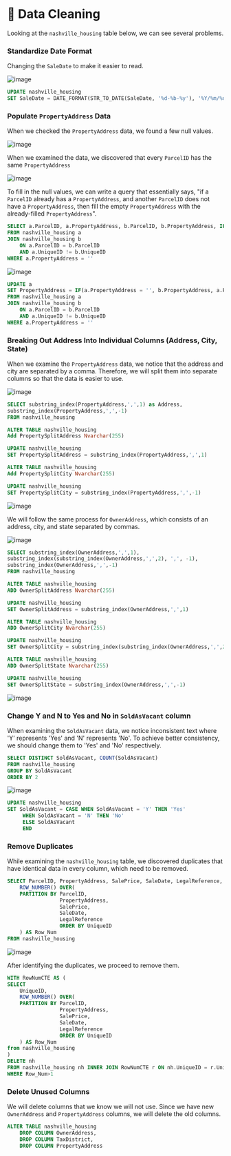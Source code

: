 # 🧽 Data Cleaning

Looking at the `nashville_housing` table below, we can see several problems.

### Standardize Date Format

Changing the `SaleDate` to make it easier to read.

![image](https://github.com/AlexanderEvanW/PortfolioProjects/assets/124351667/19821f92-dff8-4e8a-a481-33fbdb776019)

```sql
UPDATE nashville_housing
SET SaleDate = DATE_FORMAT(STR_TO_DATE(SaleDate, '%d-%b-%y'), '%Y/%m/%d')
```
### Populate `PropertyAddress` Data

When we checked the `PropertyAddress` data, we found a few null values.

![image](https://github.com/AlexanderEvanW/PortfolioProjects/assets/124351667/22604e7b-1a7b-4958-b8f5-0cad1b49935e)

When we examined the data, we discovered that every `ParcelID` has the same `PropertyAddress`

![image](https://github.com/AlexanderEvanW/PortfolioProjects/assets/124351667/3f8a5c66-d9dc-4441-8a2b-a343b7855271)

To fill in the null values, we can write a query that essentially says, "if a `ParcelID` already has a `PropertyAddress`, and another `ParcelID` does not have a `PropertyAddress`, then fill the empty `PropertyAddress` with the already-filled `PropertyAddress`".

```sql
SELECT a.ParcelID, a.PropertyAddress, b.ParcelID, b.PropertyAddress, IF(a.PropertyAddress = '', b.PropertyAddress, a.PropertyAddress)
FROM nashville_housing a
JOIN nashville_housing b
    ON a.ParcelID = b.ParcelID
    AND a.UniqueID != b.UniqueID
WHERE a.PropertyAddress = ''
```

![image](https://github.com/AlexanderEvanW/PortfolioProjects/assets/124351667/6a63b4e5-fa7c-4214-a723-23e6df0c7c73)

```sql
UPDATE a
SET PropertyAddress = IF(a.PropertyAddress = '', b.PropertyAddress, a.PropertyAddress)
FROM nashville_housing a
JOIN nashville_housing b
    ON a.ParcelID = b.ParcelID
    AND a.UniqueID != b.UniqueID
WHERE a.PropertyAddress = ''
```

### Breaking Out Address Into Individual Columns (Address, City, State)

When we examine the `PropertyAddress` data, we notice that the address and city are separated by a comma. Therefore, we will split them into separate columns so that the data is easier to use.

![image](https://github.com/AlexanderEvanW/PortfolioProjects/assets/124351667/3cce8555-05ea-4cdc-a4c5-7ceabe5cc9e2)

```sql
SELECT substring_index(PropertyAddress,',',1) as Address,
substring_index(PropertyAddress,',',-1)
FROM nashville_housing

ALTER TABLE nashville_housing
Add PropertySplitAddress Nvarchar(255)

UPDATE nashville_housing
SET PropertySplitAddress = substring_index(PropertyAddress,',',1)

ALTER TABLE nashville_housing
Add PropertySplitCity Nvarchar(255)

UPDATE nashville_housing
SET PropertySplitCity = substring_index(PropertyAddress,',',-1)
```

![image](https://github.com/AlexanderEvanW/PortfolioProjects/assets/124351667/94e41e29-bee8-49c3-9d0e-f36e0ab79b40)

We will follow the same process for `OwnerAddress`, which consists of an address, city, and state separated by commas.

![image](https://github.com/AlexanderEvanW/PortfolioProjects/assets/124351667/cd49ca62-5987-4739-8e17-065e811f7cf3)

```sql
SELECT substring_index(OwnerAddress,',',1),
substring_index(substring_index(OwnerAddress,',',2), ',', -1),
substring_index(OwnerAddress,',',-1)
FROM nashville_housing

ALTER TABLE nashville_housing
ADD OwnerSplitAddress Nvarchar(255)

UPDATE nashville_housing
SET OwnerSplitAddress = substring_index(OwnerAddress,',',1)

ALTER TABLE nashville_housing
ADD OwnerSplitCity Nvarchar(255)

UPDATE nashville_housing
SET OwnerSplitCity = substring_index(substring_index(OwnerAddress,',',2), ',', -1)

ALTER TABLE nashville_housing
ADD OwnerSplitState Nvarchar(255)

UPDATE nashville_housing
SET OwnerSplitState = substring_index(OwnerAddress,',',-1)
```

![image](https://github.com/AlexanderEvanW/PortfolioProjects/assets/124351667/c538c176-cf32-48af-8a81-1ef86be8bd2c)

### Change Y and N  to Yes and No in `SoldAsVacant` column

When examining the `SoldAsVacant` data, we notice inconsistent text where 'Y' represents 'Yes' and 'N' represents 'No'. To achieve better consistency, we should change them to 'Yes' and 'No' respectively.

```sql
SELECT DISTINCT SoldAsVacant, COUNT(SoldAsVacant)
FROM nashville_housing
GROUP BY SoldAsVacant
ORDER BY 2
```

![image](https://github.com/AlexanderEvanW/PortfolioProjects/assets/124351667/27878363-b7f1-45f4-a002-c66a4afe0b3e)

```sql
UPDATE nashville_housing
SET SoldAsVacant = CASE WHEN SoldAsVacant = 'Y' THEN 'Yes'
     WHEN SoldAsVacant = 'N' THEN 'No'
     ELSE SoldAsVacant
     END
```

### Remove Duplicates

While examining the `nashville_housing` table, we discovered duplicates that have identical data in every column, which need to be removed.

```sql
SELECT ParcelID, PropertyAddress, SalePrice, SaleDate, LegalReference,
    ROW_NUMBER() OVER(
    PARTITION BY ParcelID,
                 PropertyAddress,
                 SalePrice,
                 SaleDate,
                 LegalReference
                 ORDER BY UniqueID
    ) AS Row_Num
FROM nashville_housing
```

![image](https://github.com/AlexanderEvanW/PortfolioProjects/assets/124351667/250075aa-a797-463c-9f0a-2eb18df87b3f)

After identifying the duplicates, we proceed to remove them.

```sql
WITH RowNumCTE AS (
SELECT 
    UniqueID,
    ROW_NUMBER() OVER(
    PARTITION BY ParcelID, 
                 PropertyAddress,
                 SalePrice,
                 SaleDate,
                 LegalReference  
                 ORDER BY UniqueID
    ) AS Row_Num
from nashville_housing
)
DELETE nh
FROM nashville_housing nh INNER JOIN RowNumCTE r ON nh.UniqueID = r.UniqueID
WHERE Row_Num>1
```

### Delete Unused Columns

We will delete columns that we know we will not use. Since we have new `OwnerAddress` and `PropertyAddress` columns, we will delete the old columns.

```sql
ALTER TABLE nashville_housing
    DROP COLUMN OwnerAddress, 
    DROP COLUMN TaxDistrict, 
    DROP COLUMN PropertyAddress
```
